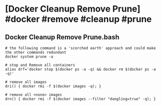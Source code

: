 # [Docker Cleanup Remove Prune] #docker #remove #cleanup #prune

## Docker Cleanup Remove Prune.bash

```shell
# the following command is a 'scorched earth' approach and could make the other commands redundant
docker system prune -a

# stop and Remove all containers
alias drf='docker stop $(docker ps -a -q) && docker rm $(docker ps -a -q)'

# remove all images
dri() { docker rmi -f $(docker images -q); }

# remove all <none> images
drn() { docker rmi -f $(docker images --filter "dangling=true" -q); }
```

